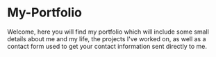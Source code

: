# My-Portfolio
Welcome, here you will find my portfolio which will include some small details about me and my life, the projects I've worked on, as well as a contact form used to get your contact information sent directly to me.

